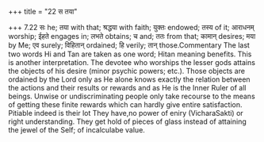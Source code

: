+++
title = "22 स तया"

+++
7.22 सः he; तया with that; श्रद्धया with faith; युक्तः endowed; तस्य of
it; आराधनम् worship; ईहते engages in; लभते obtains; च and; ततः from
that; कामान् desires; मया by Me; एव surely; विहितान् ordained; हि
verily; तान् those.Commentary The last two words Hi and Tan are taken as
one word; Hitan meaning benefits. This is another interpretation. The
devotee who worships the lesser gods attains the objects of his desire
(minor psychic powers; etc.). Those objects are ordained by the Lord
only as He alone knows exactly the relation between the actions and
their results or rewards and as He is the Inner Ruler of all beings.
Unwise or undiscriminating people only take recourse to the means of
getting these finite rewards which can hardly give entire satisfaction.
Pitiable indeed is their lot They have,no power of eniry (VicharaSakti)
or right understanding. They get hold of pieces of glass instead of
attaining the jewel of the Self; of incalculabe value.
